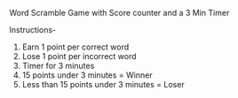 Word Scramble Game with Score counter and a 3 Min Timer 


Instructions- 
1. Earn 1 point per correct word
2. Lose 1 point per incorrect word
3. Timer for 3 minutes
4. 15 points under 3 minutes = Winner
5. Less than 15 points under 3 minutes = Loser